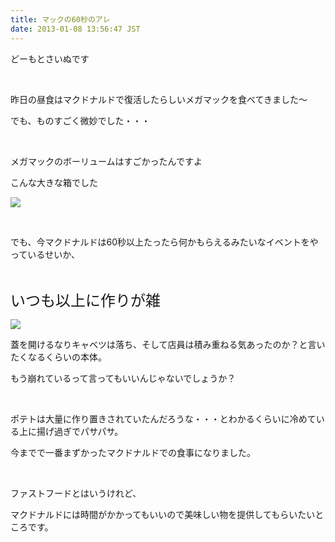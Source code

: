 ```yaml
---
title: マックの60秒のアレ
date: 2013-01-08 13:56:47 JST
---
```

<p>どーもとさいぬです</p>
<p>&nbsp;</p>
<p>昨日の昼食はマクドナルドで復活したらしいメガマックを食べてきました〜</p>
<p>でも、ものすごく微妙でした・・・</p>
<p>&nbsp;</p>
<p>メガマックのボーリュームはすごかったんですよ</p>
<p>こんな大きな箱でした</p>
<p><img src="https://lh3.googleusercontent.com/-OHyKULg2M3I/UOukYktZ05I/AAAAAAAABBk/nYaQQlRxIgs/s640/DSC_0002.jpg" /></p>
<p>&nbsp;</p>
<p>でも、今マクドナルドは60秒以上たったら何かもらえるみたいなイベントをやっているせいか、</p>
<p>&nbsp;</p>
<p><span style="font-size:24px;">いつも以上に作りが雑</span></p>
<p><img src="https://lh4.googleusercontent.com/-t8x_35eN8Zk/UOukZGYghcI/AAAAAAAABBk/5oUyKY2qMEQ/s640/DSC_0004.jpg" /></p>
<p>蓋を開けるなりキャベツは落ち、そして店員は積み重ねる気あったのか？と言いたくなるくらいの本体。</p>
<p>もう崩れているって言ってもいいんじゃないでしょうか？</p>
<p>&nbsp;</p>
<p>ポテトは大量に作り置きされていたんだろうな・・・とわかるくらいに冷めている上に揚げ過ぎでパサパサ。</p>
<p>今までで一番まずかったマクドナルドでの食事になりました。</p>
<p>&nbsp;</p>
<p>ファストフードとはいうけれど、</p>
<p>マクドナルドには時間がかかってもいいので美味しい物を提供してもらいたいところです。</p>

